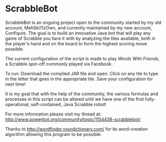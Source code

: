 ScrabbleBot
===========

ScrabbleBot is an ongoing project open to the community started by my old account, MehSki11zOwn, and currently maintained by my new account, Confiqure. The goal is to build an innovative Java bot that will play any game of Scrabble you face it with by analyzing the tiles available, both in the player's hand and on the board to form the highest scoring move possible.

The current configuration of the script is made to play *Words With Friends*, a Scrabble spin-off commonly played via Facebook.

To run:
Download the compiled JAR file and open. Click on any tile to type in the letter that goes in the appropriate tile. Save your configuration for next time!

It is my goal that with the help of the community, the various formulas and processes in this script can be altered until we have one of the first fully-operational, self-contained, Java Scrabble robot!

For more information please visit my thread at: http://www.powerbot.org/community/topic/1154438-scrabblebot/

Thanks to http://wordfinder.yourdictionary.com/ for its word-creation algorithm allowing this program to be possible.
